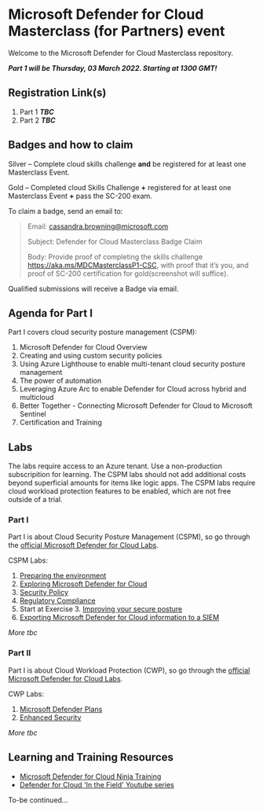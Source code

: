 # Microsoft Defender for Cloud Masterclass (for Partners) event

Welcome to the Microsoft Defender for Cloud Masterclass repository.

***Part 1 will be Thursday, 03 March 2022. Starting at 1300 GMT!***

## Registration Link(s)
1. Part 1 ***TBC***
2. Part 2 ***TBC***

## Badges and how to claim
Silver – Complete cloud skills challenge **and** be registered for at least one Masterclass Event.

Gold – Completed cloud Skills Challenge **+** registered for at least one Masterclass Event **+** pass the SC-200 exam.

To claim a badge, send an email to:

 > Email: cassandra.browning@microsoft.com
 > 
 > Subject: Defender for Cloud Masterclass Badge Claim
 > 
 > Body: Provide proof of completing the skills challenge https://aka.ms/MDCMasterclassP1-CSC, with proof that it’s you, and proof of SC-200 certification for gold(screenshot will suffice).

Qualified submissions will receive a Badge via email.

## Agenda for Part I
Part I covers cloud security posture management (CSPM):
1. Microsoft Defender for Cloud Overview
2. Creating and using custom security policies
3. Using Azure Lighthouse to enable multi-tenant cloud security posture management
4. The power of automation
5. Leveraging Azure Arc to enable Defender for Cloud across hybrid and multicloud
6. Better Together - Connecting Microsoft Defender for Cloud to Microsoft Sentinel
7. Certification and Training

## Labs
The labs require access to an Azure tenant. Use a non-production subscripition for learning. The CSPM labs should not add additional costs beyond superficial amounts for items like logic apps. The CSPM labs require cloud workload protection features to be enabled, which are not free outside of a trial.

### Part I
Part I is about Cloud Security Posture Management (CSPM), so go through the [official Microsoft Defender for Cloud Labs](https://github.com/Azure/Microsoft-Defender-for-Cloud/tree/main/Labs).

CSPM Labs:
1. [Preparing the environment](https://github.com/Azure/Microsoft-Defender-for-Cloud/blob/main/Labs/Modules/Module-1-Preparing-the-Environment.md)
2. [Exploring Microsoft Defender for Cloud](https://github.com/Azure/Microsoft-Defender-for-Cloud/blob/main/Labs/Modules/Module-2-Exploring-Azure-Security-Center.md)
3. [Security Policy](https://github.com/Azure/Microsoft-Defender-for-Cloud/blob/main/Labs/Modules/Module-3-ASC-Security-Policy.md)
4. [Regulatory Compliance](https://github.com/Azure/Microsoft-Defender-for-Cloud/blob/main/Labs/Modules/Module-4-Regulatory-Compliance.md)
5. Start at Exercise 3. [Improving your secure posture](https://github.com/Azure/Microsoft-Defender-for-Cloud/blob/main/Labs/Modules/Module-5-Improving-your-Secure-Posture.md#exercise-3-automate-recommendations-with-workflow-automation)
6. [Exporting Microsoft Defender for Cloud information to a SIEM](https://github.com/Azure/Microsoft-Defender-for-Cloud/blob/main/Labs/Modules/Module-7-Exporting-ASC-information-to-a-SIEM.md)

*More tbc*

### Part II
Part I is about Cloud Workload Protection (CWP), so go through the [official Microsoft Defender for Cloud Labs](https://github.com/Azure/Microsoft-Defender-for-Cloud/tree/main/Labs).

CWP Labs:
1. [Microsoft Defender Plans](https://github.com/Azure/Microsoft-Defender-for-Cloud/blob/main/Labs/Modules/Module-6-Azure-Defender.md)
2. [Enhanced Security](https://github.com/Azure/Microsoft-Defender-for-Cloud/blob/main/Labs/Modules/Module-8-Advance-Cloud-Defense.md)

*More tbc*

## Learning and Training Resources
 - [Microsoft Defender for Cloud Ninja Training](http://aka.ms/ascninja)
 - [Defender for Cloud 'In the Field' Youtube series](https://www.youtube.com/hashtag/mdfcinthefield)

To-be continued...
